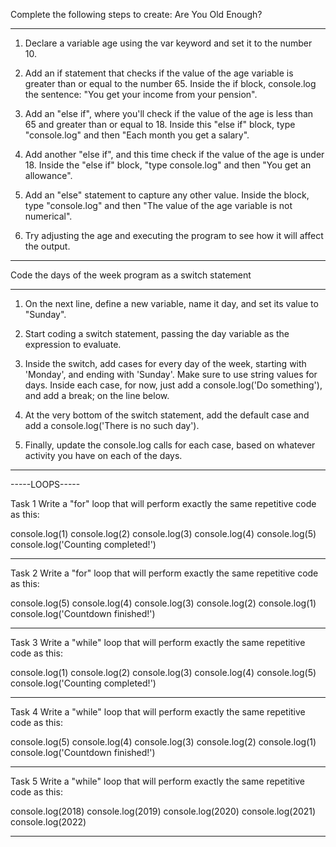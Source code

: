Complete the following steps to create: Are You Old Enough? 

--------------------------------------------------------------------------------------------------------------------------------------------------------------------

1. Declare a variable age using the var keyword and set it to the number 10.

2. Add an if statement that checks if the value of the age variable is greater than or equal to the number 65. Inside the if block, console.log the sentence: "You get your income from your pension".

3. Add an "else if",  where you'll check if the value of the age is less than 65 and greater than or equal to 18. Inside this "else if" block, type "console.log" and then "Each month you get a salary".

4. Add another "else if", and this time check if the value of the age is under 18. Inside the "else if" block, "type console.log" and then "You get an allowance".

5. Add an "else" statement to capture any other value. Inside the block, type "console.log" and then "The value of the age variable is not numerical".

6. Try adjusting the age and executing the program to see how it will affect the output.

--------------------------------------------------------------------------------------------------------------------------------------------------------------------

Code the days of the week program as a switch statement

--------------------------------------------------------------------------------------------------------------------------------------------------------------------

1. On the next line, define a new variable, name it day, and set its value to "Sunday".

2. Start coding a switch statement, passing the day variable as the expression to evaluate.

3. Inside the switch, add cases for every day of the week, starting with 'Monday', and ending with 'Sunday'. Make sure to use string values for days. Inside each case, for now, just add a console.log('Do something'), and add a break; on the line below.

4. At the very bottom of the switch statement, add the default case and add a console.log('There is no such day').

5. Finally, update the console.log calls for each case, based on whatever activity you have on each of the days.

--------------------------------------------------------------------------------------------------------------------------------------------------------------------


-----LOOPS-----

Task 1
Write a "for" loop that will perform exactly the same repetitive code as this:

console.log(1)
console.log(2)
console.log(3)
console.log(4)
console.log(5)
console.log('Counting completed!')

---------------------------------------------------------------------------------------------

Task 2 
Write a "for" loop that will perform exactly the same repetitive code as this:

console.log(5)
console.log(4)
console.log(3)
console.log(2)
console.log(1)
console.log('Countdown finished!')

---------------------------------------------------------------------------------------------

Task 3
Write a "while" loop that will perform exactly the same repetitive code as this:

console.log(1)
console.log(2)
console.log(3)
console.log(4)
console.log(5)
console.log('Counting completed!')

---------------------------------------------------------------------------------------------

Task 4
Write a "while" loop that will perform exactly the same repetitive code as this:

console.log(5)
console.log(4)
console.log(3)
console.log(2)
console.log(1)
console.log('Countdown finished!')


---------------------------------------------------------------------------------------------

Task 5
Write a "while" loop that will perform exactly the same repetitive code as this:

console.log(2018)
console.log(2019)
console.log(2020)
console.log(2021)
console.log(2022)


--------------------------------------------------------------------------------------------------------------------------------------------------------------------
